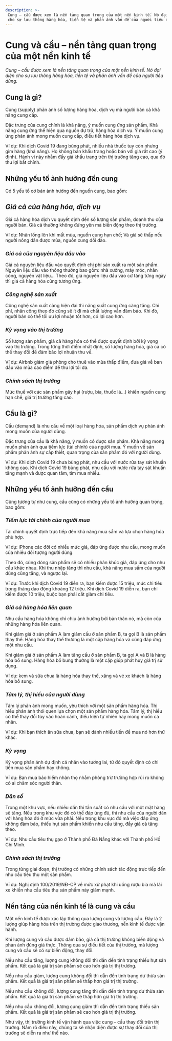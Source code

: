 ```yaml
---
description: >-
 Cung – cầu được xem là nền tảng quan trọng của một nền kinh tế. Nó đại diện
 cho sự lưu thông hàng hóa, tiền tệ và phản ánh vấn đề của người tiêu dùng.
---
```


# Cung và cầu – nền tảng quan trọng của một nền kinh tế

_Cung – cầu được xem là nền tảng quan trọng của một nền kinh tế. Nó đại diện cho sự lưu thông hàng hóa, tiền tệ và phản ánh vấn đề của người tiêu dùng._

## Cung là gì?

Cung (supply) phản ánh số lượng hàng hóa, dịch vụ mà người bán cả khả năng cung cấp.

Đặc trưng của cung chính là khả năng, ý muốn cung ứng sản phẩm. Khả năng cung ứng thể hiện qua nguồn dự trữ, hàng hóa dịch vụ. Ý muốn cung ứng phản ánh mong muốn cung cấp, điều tiết hàng hóa dịch vụ.

Ví dụ: Khi dịch Covid 19 đang bùng phát, nhiều nhà thuốc tuy còn nhưng gim hàng (khả năng). Họ không bán khẩu trang hoặc bán với giá rất cao (ý định). Hành vi này nhằm đẩy giá khẩu trang trên thị trường tăng cao, qua đó thu lợi bất chính.

## Những yếu tố ảnh hưởng đến cung

Có 5 yếu tố cơ bản ảnh hưởng đến nguồn cung, bao gồm:

## _Giá cả của hàng hóa, dịch vụ_

Giá cả hàng hóa dịch vụ quyết định đến số lượng sản phẩm, doanh thu của người bán. Giá cả thường không đứng yên mà biến động theo thị trường.

Ví dụ: Nhãn lồng lên khi mất mùa, nguồn cung hạn chế; Và giá sẽ thấp nếu người nông dân được mùa, nguồn cung dồi dào.

### _Giá cả của nguyên liệu đầu vào_

Giá cả nguyên liệu đầu vào quyết định chi phí sản xuất ra một sản phẩm. Nguyên liệu đầu vào thông thường bao gồm: nhà xưởng, máy móc, nhân công, nguyên vật liệu… Theo đó, giá nguyên liệu đầu vào cứ tăng từng ngày thì giá cả hàng hóa cũng tương ứng.

### _Công nghệ sản xuất_

Công nghệ sản xuất càng hiện đại thì năng suất cung ứng càng tăng. Chi phí, nhân công theo đó cũng sẽ ít đi mà chất lượng vẫn đảm bảo. Khi đó, người bán có thể tối ưu lợi nhuận tốt hơn, có lợi cao hơn.

### _Kỳ vọng vào thị trường_

Số lượng sản phẩm, giá cả hàng hóa có thể được quyết định bởi kỳ vọng vào thị trường. Trong từng thời điểm nhất định, số lượng hàng hóa, giá cả có thể thay đổi để đảm bảo lợi nhuận thu về.

Ví dụ: Airbnb giảm giá phòng cho thuê vào mùa thấp điểm, đưa giá về ban đầu vào mùa cao điểm để thu lợi tối đa.

### _Chính sách thị trường_

Mức thuế với các sản phẩm gây hại (rượu, bia, thuốc lá…) khiến nguồn cung hạn chế, giá trị trường tăng cao.

## Cầu là gì?

Cầu (demand) là nhu cầu về một loại hàng hóa, sản phẩm dịch vụ phản ánh mong muốn của người dùng.

Đặc trưng của cầu là khả năng, ý muốn có được sản phẩm. Khả năng mong muốn phản ánh qua tiềm lực (tài chính) của người mua. Ý muốn về sản phẩm phản ánh sự cấp thiết, quan trọng của sản phẩm đó với người dùng.

Ví dụ: Khi dịch Covid 19 chưa bùng phát, nhu cầu với nước rửa tay sát khuẩn không cao. Khi dịch Covid 19 bùng phát, nhu cầu với nước rửa tay sát khuẩn tăng mạnh và được quan tâm, tìm mua nhiều.

## Những yếu tố ảnh hưởng đến cầu

Cũng tương tự như cung, cầu cũng có những yếu tố ảnh hưởng quan trọng, bao gồm:

### _Tiềm lực tài chính của người mua_

Tài chính quyết định trực tiếp đến khả năng mua sắm và lựa chọn hàng hóa phù hợp.

Ví dụ: iPhone các đời có nhiều mức giá, đáp ứng được nhu cầu, mong muốn của nhiều đối tượng người dùng.

Theo đó, cùng dòng sản phẩm sẽ có nhiều phân khúc giá, đáp ứng cho nhu cầu khác nhau. Khi thu nhập tăng thì nhu cầu, khả năng mua sắm của người dùng cũng tăng, và ngược lại.

Ví dụ: Trước khi dịch Covid 19 diễn ra, bạn kiếm được 15 triệu, mức chi tiêu trong tháng dao động khoảng 12 triệu. Khi dịch Covid 19 diễn ra, bạn chỉ kiếm được 10 triệu, buộc bạn phải cắt giảm chi tiêu.

### _Giá cả hàng hóa liên quan_

Nhu cầu hàng hóa không chỉ chịu ảnh hưởng bởi bản thân nó, mà còn của những hàng hóa liên quan.

Khi giảm giá ở sản phẩm A làm giảm cầu ở sản phẩm B, ta gọi B là sản phẩm thay thế. Hàng hóa thay thế thường là một cặp hàng hóa và cùng đáp ứng một nhu cầu.

Khi giảm giá ở sản phẩm A làm tăng cầu ở sản phẩm B, ta gọi A và B là hàng hóa bổ sung. Hàng hóa bổ bung thường là một cặp giúp phát huy giá trị sử dụng.

Ví dụ: kem và sữa chua là hàng hóa thay thế, xăng và vé xe khách là hàng hóa bổ sung.

### _Tâm lý, thị hiếu của người dùng_

Tâm lý phản ánh mong muốn, yêu thích với một sản phẩm hàng hóa. Thị hiếu phản ánh thói quen lựa chọn một sản phẩm hàng hóa. Tâm lý, thị hiếu có thể thay đổi tùy vào hoàn cảnh, điều kiện tự nhiên hay mong muốn cá nhân.

Ví dụ: Khi bạn thích ăn sữa chua, bạn sẽ dành nhiều tiền để mua nó hơn thứ khác.

### _Kỳ vọng_

Kỳ vọng phản ánh dự định cá nhân vào tương lai, từ đó quyết định có chi tiền mua sản phẩm hay không.

Ví dụ: Bạn mua bảo hiểm nhân thọ nhằm phòng trừ trường hợp rủi ro không có ai chăm sóc người thân.

### _Dân số_

Trong một khu vực, nếu nhiều dần thì tần suất có nhu cầu với một mặt hàng sẽ tăng. Nếu trong khu vực đó có thể đáp ứng đủ, thì nhu cầu của người dân với hàng hóa đó ở mức vừa phải. Nếu trong khu vực đó mà việc đáp ứng không đảm bảo, thiếu hụt sản phẩm khiến nhu cầu tăng, đẩy giá cả tăng theo.

Ví dụ: Nhu cầu tiêu thụ gạo ở Thành phố Đà Nẵng khác với Thành phố Hồ Chí Minh.

### _Chính sách thị trường_

Trong từng giai đoạn, thị trường có những chính sách tác động trực tiếp đến nhu cầu tiêu thụ một sản phẩm.

Ví dụ: Nghị định 100/2019/NĐ-CP về mức xử phạt khi uống rượu bia mà lái xe khiến nhu cầu tiêu thụ sản phẩm này giảm mạnh.

## Nền tảng của nền kinh tế là cung và cầu

Một nền kinh tế được xác lập thông qua lượng cung và lượng cầu. Đây là 2 lượng giúp hàng hóa trên thị trường được giao thương, nền kinh tế được vận hành.

Khi lượng cung và cầu được đảm bảo, giá cả thị trường không biến động và phản ánh đúng giá thực. Thông qua sự điều tiết của thị trường, mà lượng cung và cầu sẽ có sự biến động, thay đổi.

Nếu nhu cầu tăng, lượng cung không đổi thì dẫn đến tình trạng thiếu hụt sản phẩm. Kết quả là giá trị sản phẩm sẽ cao hơn giá trị thị trường.

Nếu nhu cầu giảm, lượng cung không đổi thì dẫn đến tình trạng dư thừa sản phẩm. Kết quả là giá trị sản phẩm sẽ thấp hơn giá trị thị trường.

Nếu nhu cầu không đổi, lượng cung tăng thì dẫn đến tình trạng dư thừa sản phẩm. Kết quả là giá trị sản phẩm sẽ thấp hơn giá trị thị trường.

Nếu nhu cầu không đổi, lượng cung giảm thì dẫn đến tình trạng thiếu sản phẩm. Kết quả là giá trị sản phẩm sẽ cao hơn giá trị thị trường.

Như vậy, thị trường kinh tế vận hành qua việc cung – cầu thay đổi trên thị trường. Nắm rõ điều này, chúng ta sẽ nhận diện được sự thay đổi của thị trường sẽ diễn ra như thế nào.
